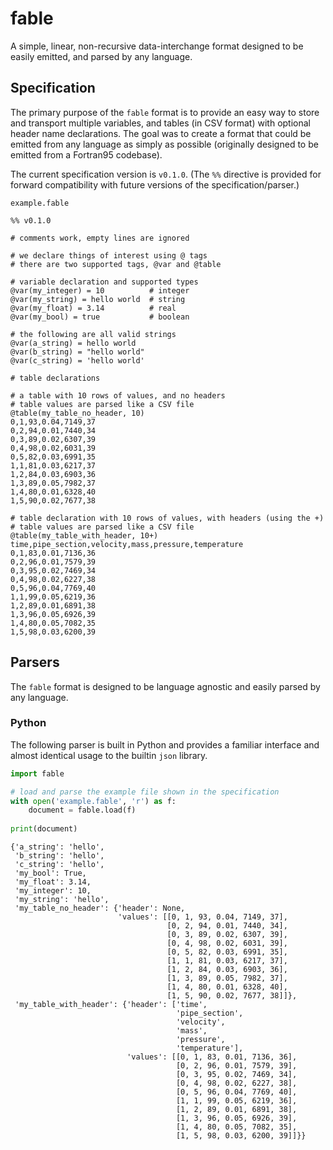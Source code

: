 # fable
A simple, linear, non-recursive data-interchange format designed to be easily emitted, and parsed by any language.

## Specification

The primary purpose of the `fable` format is to provide an easy way to store and transport multiple variables, and tables (in CSV format) with optional header name declarations. The goal was to create a format that could be emitted from any language as simply as possible (originally designed to be emitted from a Fortran95 codebase).

The current specification version is `v0.1.0`. (The `%%` directive is provided for forward compatibility with future versions of the specification/parser.)

`example.fable`
```
%% v0.1.0

# comments work, empty lines are ignored

# we declare things of interest using @ tags
# there are two supported tags, @var and @table

# variable declaration and supported types
@var(my_integer) = 10          # integer
@var(my_string) = hello world  # string   
@var(my_float) = 3.14          # real
@var(my_bool) = true           # boolean

# the following are all valid strings
@var(a_string) = hello world
@var(b_string) = "hello world"
@var(c_string) = 'hello world'

# table declarations

# a table with 10 rows of values, and no headers
# table values are parsed like a CSV file
@table(my_table_no_header, 10)
0,1,93,0.04,7149,37
0,2,94,0.01,7440,34
0,3,89,0.02,6307,39
0,4,98,0.02,6031,39
0,5,82,0.03,6991,35
1,1,81,0.03,6217,37
1,2,84,0.03,6903,36
1,3,89,0.05,7982,37
1,4,80,0.01,6328,40
1,5,90,0.02,7677,38

# table declaration with 10 rows of values, with headers (using the +)
# table values are parsed like a CSV file
@table(my_table_with_header, 10+)
time,pipe_section,velocity,mass,pressure,temperature
0,1,83,0.01,7136,36
0,2,96,0.01,7579,39
0,3,95,0.02,7469,34
0,4,98,0.02,6227,38
0,5,96,0.04,7769,40
1,1,99,0.05,6219,36
1,2,89,0.01,6891,38
1,3,96,0.05,6926,39
1,4,80,0.05,7082,35
1,5,98,0.03,6200,39
```

## Parsers

The `fable` format is designed to be language agnostic and easily parsed by any language.

### Python

The following parser is built in Python and provides a familiar interface and almost identical usage to the builtin `json` library.

```python
import fable

# load and parse the example file shown in the specification
with open('example.fable', 'r') as f:
    document = fable.load(f)
    
print(document)
```
```
{'a_string': 'hello',
 'b_string': 'hello',
 'c_string': 'hello',
 'my_bool': True,
 'my_float': 3.14,
 'my_integer': 10,
 'my_string': 'hello',
 'my_table_no_header': {'header': None,
                        'values': [[0, 1, 93, 0.04, 7149, 37],
                                   [0, 2, 94, 0.01, 7440, 34],
                                   [0, 3, 89, 0.02, 6307, 39],
                                   [0, 4, 98, 0.02, 6031, 39],
                                   [0, 5, 82, 0.03, 6991, 35],
                                   [1, 1, 81, 0.03, 6217, 37],
                                   [1, 2, 84, 0.03, 6903, 36],
                                   [1, 3, 89, 0.05, 7982, 37],
                                   [1, 4, 80, 0.01, 6328, 40],
                                   [1, 5, 90, 0.02, 7677, 38]]},
 'my_table_with_header': {'header': ['time',
                                     'pipe_section',
                                     'velocity',
                                     'mass',
                                     'pressure',
                                     'temperature'],
                          'values': [[0, 1, 83, 0.01, 7136, 36],
                                     [0, 2, 96, 0.01, 7579, 39],
                                     [0, 3, 95, 0.02, 7469, 34],
                                     [0, 4, 98, 0.02, 6227, 38],
                                     [0, 5, 96, 0.04, 7769, 40],
                                     [1, 1, 99, 0.05, 6219, 36],
                                     [1, 2, 89, 0.01, 6891, 38],
                                     [1, 3, 96, 0.05, 6926, 39],
                                     [1, 4, 80, 0.05, 7082, 35],
                                     [1, 5, 98, 0.03, 6200, 39]]}}
```
